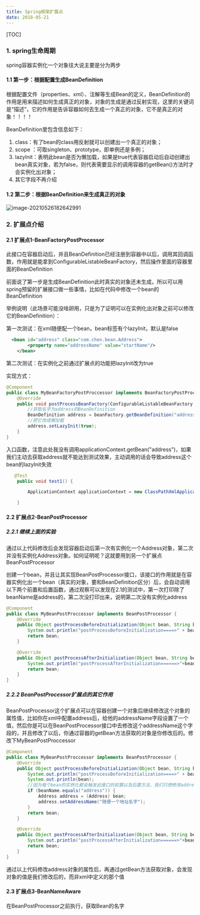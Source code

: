 ```yaml
---
title: Spring框架扩展点
date: 2018-05-21
---
```

[TOC]

### 1. spring生命周期

spring容器实例化一个对象往大说主要是分为两步

#### 1.1 第一步：根据配置生成BeanDefinition

根据配置文件（properties、xml）、注解等生成Bean的定义，BeanDefinition的作用是用来描述如何生成真正的对象，对象的生成是通过反射实现，这里的关键词是“描述”，它的作用是告诉容器如何去生成一个真正的对象，它不是真正的对象！！！！

BeanDefinition里包含信息如下：

1. class：有了bean的class用反射就可以创建出一个真正的对象；
2. scope ：可取singleton、prototype，即单例还是多例；
3. lazyInit：表明此bean是否为懒加载，如果是true代表容器启动后自动创建出bean真实对象，若为false，则代表需要显示的调用容器的getBean()方法时才会实例化出对象；
4. 其它字段不再介绍

#### 1.2  第二步：根据BeanDefinition来生成真正的对象

![image-20210526182642991](https://afatpig.oss-cn-chengdu.aliyuncs.com/blog/image-20210526182642991.png)

### 2. 扩展点介绍

#### 2.1 扩展点1-BeanFactoryPostProcessor

此接口在容器启动后，并且BeanDefinition已经注册到容器中以后，调用其回调函数，作用就是能拿到ConfigurableListableBeanFactory，然后操作里面的容器里面的BeanDefinition

前面说了第一步是生成BeanDefinition此时真实的对象还未生成，所以可以用spring预留的扩展接口做一些事情，比如在代码中修改一个bean的BeanDefinition

举例说明（此场景可能没啥卵用，只是为了证明可以在实例化出对象之前可以修改它的BeanDefinition）：

第一次测试：在xml随便配一个bean，bean标签有个lazyInit，默认是false

```xml
  <bean id="address" class="com.chen.bean.Address">
        <property name="addressName" value="startName"/>
    </bean>
```

第二次测试：在实例化之前通过扩展点的功能把lazyInit改为true

实现方式：

```java
@Component
public class MyBeanFactoryPostProccessor implements BeanFactoryPostProcessor {
    @Override
    public void postProcessBeanFactory(ConfigurableListableBeanFactory beanFactory) throws BeansException {
        //获取名字为address的BeanDefinition
        BeanDefinition address = beanFactory.getBeanDefinition("address");
        //把它改成懒加载
        address.setLazyInit(true);
    }
}
```

入口函数，注意此处我没有调用applicationContext.getBean("address")，如果我们主动去获取address就不能达到测试效果，主动调用的话会导致address这个bean的lazyInit失效

```java
   @Test
    public void test1() {

        ApplicationContext applicationContext = new ClassPathXmlApplicationContext("applicationContext-dog.xml");

    }
```



#### 2.2 扩展点2-BeanPostProcessor

##### 2.2.1 继续上面的实验

通过以上代码修改后会发现容器启动后第一次有实例化一个Address对象，第二次并没有实例化Address对象。如何证明呢？这就要用到另一个扩展点BeanPostProcessor

创建一个bean，并且让其实现BeanPostProcessor接口，该接口的作用就是在容器实例化出一个bean（真实的对象，要和BeanDefinition区分）后，会自动调用以下两个前置和后置函数，通过观察可以发现在2.1的测试中，第一次打印除了beanName是address的，第二次没打印出来，说明第二次没有实例化address

```java
@Component
public class MyBeanPostProccessor implements BeanPostProcessor {
    @Override
    public Object postProcessBeforeInitialization(Object bean, String beanName) throws BeansException {
        System.out.println("postProcessBeforeInitialization====>" + beanName);
        return bean;
    }

    @Override
    public Object postProcessAfterInitialization(Object bean, String beanName) throws BeansException {
        System.out.println("postProcessAfterInitialization======>"+beanName);
        return bean;
    }
}
```

##### 2.2.2 BeanPostProcessor扩展点的其它作用

BeanPostProcessor这个扩展点可以在容器创建一个对象后继续修改这个对象的属性值，比如你在xml中配置address后，给他的addressName字段设置了一个值，然后你是可以在BeanPostProcessor接口中去修改这个addressName这个字段的，并且修改了以后，你通过容器的getBean方法获取的对象是你修改后的。修改下MyBeanPostProccessor

```java
@Component
public class MyBeanPostProccessor implements BeanPostProcessor {
    @Override
    public Object postProcessBeforeInitialization(Object bean, String beanName) throws BeansException {
        System.out.println("postProcessBeforeInitialization====>" + beanName);
        System.out.println(bean);
        //因为每个bean的实例化都会触发此接口的前置以及后置方法，我们只想修改address这个bean，所以要判断一下
        if (beanName.equals("address")) {
            Address address = (Address) bean;
            address.setAddressName("随便一个地址名字");
        }
        return bean;
    }

    @Override
    public Object postProcessAfterInitialization(Object bean, String beanName) throws BeansException {
        System.out.println("postProcessAfterInitialization======>"+beanName);
        return bean;
    }
}
```

通过以上代码修改address对象的属性后，再通过getBean方法获取对象，会发现对象的值是我们修改后的，而非xml中定义的那个值

#### 2.3 扩展点3-BeanNameAware

在BeanPostProcessor之前执行，获取Bean的名字
